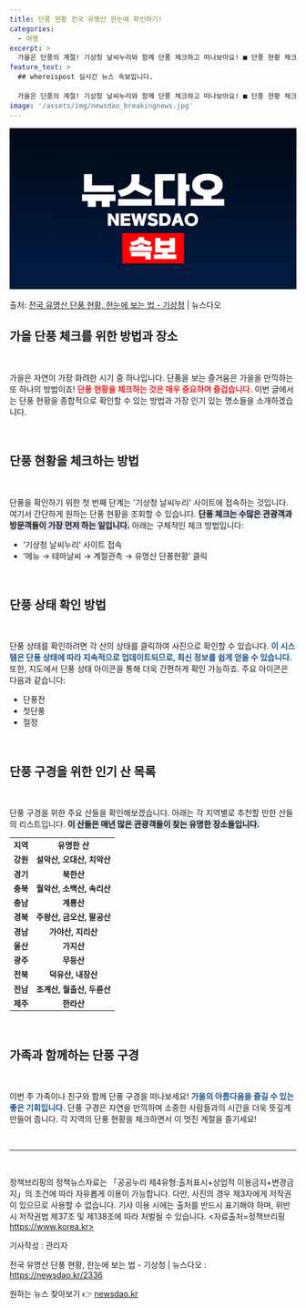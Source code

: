 ```yaml
---
title: 단풍 현황 전국 유명산 한눈에 확인하기!
categories:
  - 여행
excerpt: >
  가을은 단풍의 계절! 기상청 날씨누리와 함께 단풍 체크하고 떠나보아요! ■ 단풍 현황 체크하는 방법  기상청…
feature_text: >
  ## whereispost 실시간 뉴스 속보입니다.

  가을은 단풍의 계절! 기상청 날씨누리와 함께 단풍 체크하고 떠나보아요! ■ 단풍 현황 체크하는 방법  기상청…
image: '/assets/img/newsdao_breakingnews.jpg'
---
```


![뉴스다오 속보](/assets/img/newsdao_breakingnews.jpg)

<p>출처: <a href="https://newsdao.kr/2336" rel="dofollow">전국 유명산 단풍 현황, 한눈에 보는 법 - 기상청</a> | 뉴스다오</p>

<h2 data-ke-size="size26">가을 단풍 체크를 위한 방법과 장소</h2>

<p data-ke-size="size16">&nbsp;</p>

가을은 자연이 가장 화려한 시기 중 하나입니다. 단풍을 보는 즐거움은 가을을 만끽하는 또 하나의 방법이죠! <b><span style="color: #ee2323;">단풍 현황을 체크하는 것은 매우 중요하며 즐겁습니다.</span></b> 이번 글에서는 단풍 현황을 종합적으로 확인할 수 있는 방법과 가장 인기 있는 명소들을 소개하겠습니다. 

<p data-ke-size="size16">&nbsp;</p>

<h2 data-ke-size="size26">단풍 현황을 체크하는 방법</h2>

<p data-ke-size="size16">&nbsp;</p>

단풍을 확인하기 위한 첫 번째 단계는 '기상청 날씨누리' 사이트에 접속하는 것입니다. 여기서 간단하게 원하는 단풍 현황을 조회할 수 있습니다. <b><span style="background-color: #21538527;">단풍 체크는 수많은 관광객과 방문객들이 가장 먼저 하는 일입니다.</span></b> 아래는 구체적인 체크 방법입니다:

<ul>
    <li>‘기상청 날씨누리’ 사이트 접속</li>
    <li>‘메뉴 → 테마날씨 → 계절관측 → 유명산 단풍현황’ 클릭</li>
</ul>

<p data-ke-size="size16">&nbsp;</p>

<h2 data-ke-size="size26">단풍 상태 확인 방법</h2>

<p data-ke-size="size16">&nbsp;</p>

단풍 상태를 확인하려면 각 산의 상태를 클릭하여 사진으로 확인할 수 있습니다. <b><span style="color: #1a5490;">이 시스템은 단풍 상태에 따라 지속적으로 업데이트되므로, 최신 정보를 쉽게 얻을 수 있습니다.</span></b> 또한, 지도에서 단풍 상태 아이콘을 통해 더욱 간편하게 확인 가능하죠. 주요 아이콘은 다음과 같습니다:

<ul>
    <li>단풍전</li>
    <li>첫단풍</li>
    <li>절정</li>
</ul>

<p data-ke-size="size16">&nbsp;</p>

<h2 data-ke-size="size26">단풍 구경을 위한 인기 산 목록</h2>

<p data-ke-size="size16">&nbsp;</p>

단풍 구경을 위한 주요 산들을 확인해보겠습니다. 아래는 각 지역별로 추천할 만한 산들의 리스트입니다. <b><span style="background-color: #21538527;">이 산들은 매년 많은 관광객들이 찾는 유명한 장소들입니다.</span></b>

<table style="width: 100%;">
    <tr>
        <td style="text-align: center; height: 17px;"><b>지역</b></td>
        <td style="text-align: center; height: 17px;"><b>유명한 산</b></td>
    </tr>
    <tr>
        <td style="text-align: center; height: 17px;"><b>강원</b></td>
        <td style="text-align: center; height: 17px;"><b>설악산, 오대산, 치악산</b></td>
    </tr>
    <tr>
        <td style="text-align: center; height: 17px;"><b>경기</b></td>
        <td style="text-align: center; height: 17px;"><b>북한산</b></td>
    </tr>
    <tr>
        <td style="text-align: center; height: 17px;"><b>충북</b></td>
        <td style="text-align: center; height: 17px;"><b>월악산, 소백산, 속리산</b></td>
    </tr>
    <tr>
        <td style="text-align: center; height: 17px;"><b>충남</b></td>
        <td style="text-align: center; height: 17px;"><b>계룡산</b></td>
    </tr>
    <tr>
        <td style="text-align: center; height: 17px;"><b>경북</b></td>
        <td style="text-align: center; height: 17px;"><b>주왕산, 금오산, 팔공산</b></td>
    </tr>
    <tr>
        <td style="text-align: center; height: 17px;"><b>경남</b></td>
        <td style="text-align: center; height: 17px;"><b>가야산, 지리산</b></td>
    </tr>
    <tr>
        <td style="text-align: center; height: 17px;"><b>울산</b></td>
        <td style="text-align: center; height: 17px;"><b>가지산</b></td>
    </tr>
    <tr>
        <td style="text-align: center; height: 17px;"><b>광주</b></td>
        <td style="text-align: center; height: 17px;"><b>무등산</b></td>
    </tr>
    <tr>
        <td style="text-align: center; height: 17px;"><b>전북</b></td>
        <td style="text-align: center; height: 17px;"><b>덕유산, 내장산</b></td>
    </tr>
    <tr>
        <td style="text-align: center; height: 17px;"><b>전남</b></td>
        <td style="text-align: center; height: 17px;"><b>조계산, 월출산, 두륜산</b></td>
    </tr>
    <tr>
        <td style="text-align: center; height: 17px;"><b>제주</b></td>
        <td style="text-align: center; height: 17px;"><b>한라산</b></td>
    </tr>
</table>

<p data-ke-size="size16">&nbsp;</p>

<h2 data-ke-size="size26">가족과 함께하는 단풍 구경</h2>

<p data-ke-size="size16">&nbsp;</p>

이번 주 가족이나 친구와 함께 단풍 구경을 떠나보세요! <b><span style="color: #1a5490;">가을의 아름다움을 즐길 수 있는 좋은 기회입니다.</span></b> 단풍 구경은 자연을 만끽하며 소중한 사람들과의 시간을 더욱 뜻깊게 만들어 줍니다. 각 지역의 단풍 현황을 체크하면서 이 멋진 계절을 즐기세요!

<p data-ke-size="size16">&nbsp;</p>

<hr>

<p data-ke-size="size16">&nbsp;</p>

정책브리핑의 정책뉴스자료는 「공공누리 제4유형:출처표시+상업적 이용금지+변경금지」의 조건에 따라 자유롭게 이용이 가능합니다. 다만, 사진의 경우 제3자에게 저작권이 있으므로 사용할 수 없습니다. 기사 이용 시에는 출처를 반드시 표기해야 하며, 위반 시 저작권법 제37조 및 제138조에 따라 처벌될 수 있습니다. <자료출처=정책브리핑 https://www.korea.kr> 

기사작성 : 관리자 

전국 유명산 단풍 현황, 한눈에 보는 법 - 기상청 | 뉴스다오  : https://newsdao.kr/2336 

원하는 뉴스 찾아보기 👉 <a href="https://newsdao.kr" rel="dofollow">newsdao.kr</a>



